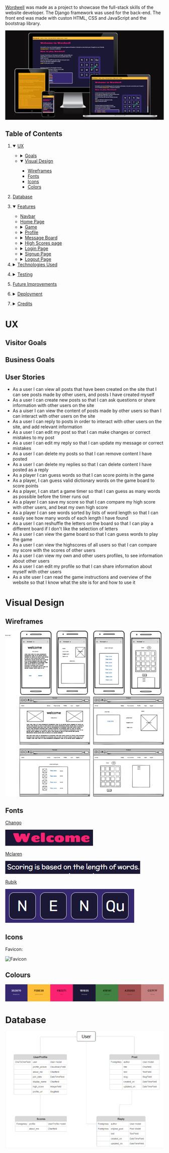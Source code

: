 

 [Wordwell](https://wordwellgame-bdb245abd266.herokuapp.com/)  was made as a project to showcase the full-stack skills of the website developer. The Django framework was used for the back-end. The front end was made with custon HTML, CSS and JavaScript and the bootstrap library.


![responsive images](readme_files/images/resposive.png)


## Table of Contents

1. <details open>
    <summary><a href="#ux">UX</a></summary>

    <ul>
    <li>
    <details>
    <summary>
        <a href="#goals">Goals</a>
    </summary>

    - [Visitor Goals](#visitor-goals)
    - [Business Goals](#business-goals)
    - [User Stories](#user-stories)
    </details>
    </li>

    <li><details open>
    <summary><a href="#visual-design">Visual Design</a></summary>

    - [Wireframes](#wireframes)
    - [Fonts](#fonts)
    - [Icons](#icons)
    - [Colors](#colours)
    </li>
    </ul>
    </details>
</details>

2. <a href="#database">Database</a>


3.  <details open>
    <summary><a href="#features">Features</a></summary>

    <ul>

    <li>
    <summary><a href="#navbar">Navbar</a></summary>

    </li>

    <li>
    <summary><a href="#home-page">Home Page</a></summary>
    
    </li>
    
    <li><details>
    <summary><a href="Game">Game</a></summary>

    - [Board](#board)
    - [Guess Word Box](#guess-word-box)
    - [Word lists](#word-lists)
    - [Timer](#timer)
    - [Start Button](#start-button)
    - [Reshuffle Button](#reshuffle-button)
    - [Restart Button](#restart-button)
    - [Save Score Button](#save-score-button)
    </li>

    <li><details>
    <summary><a href="">Profile</a></summary>

    - [View Profile](#view-profile)
    - [Edit Profile Button](#view-profile)
    - [Update Profile Form](#update-profile)
    - [Update Profile Button](#update-profile-button)
    </li>

    <li><details>
    <summary><a href="">Message Board</a></summary>

    - [Post List](#post-list)
    - [New Post Button](#new-post-button)
    - [New Post Form](#new-post-form)
    - [Edit Post Button](#edit-post-button)
    - [Edit Post Form](#edit-post-button)
    - [Delete Post Button](#delete-post-button)
    - [Delete Post Modal](#delete-post-modal)
    - [New Reply Button](#new-post-button)
    - [New Reply Form](#new-post-form)
    - [Edit Reply Button](#edit-post-button)
    - [Edit Reply Form](#edit-post-button)
    - [Delete Reply Button](#delete-post-button)
    - [Delete Reply Modal](#delete-post-modal)

    </li>

    <li><details>
    <summary><a href="">High Scores page</a></summary>

    - [Login Form](#delete-post-button)

    </li>

    <li><details>
    <summary><a href="">Login Page</a></summary>
    - [Login Form](#delete-post-button)
    - [Login Button](#delete-post-modal)
    </li>

    <li><details>
    <summary><a href="">Signup Page</a></summary>
    - [Signup Form](#delete-post-button)
    - [Signup Button](#delete-post-modal)
    </li>

    <li><details>
    <summary><a href="">Logout Page</a></summary>
    - [Signup Button](#delete-post-modal)
    </li>

    </ul>

3. <details>
    <summary><a href="#technologies-used">Technologies Used</a></summary>

    - [Languages](#languages)
    - [Libraries](#libraries)
    - [Platforms](#platforms)
    - [Other Tools](#other-tools)

</details>

4. <details>
    <summary><a href="#testing">Testing</a></summary>

    <ul>
    <li><details>
    <summary><a href="#methods">Methods</a></summary>

    - [Validation](#validation)
    - [Mobile Testing](#mobile-testing)
    - [Desktop Testing](#desktop-testing)
    </details></li>
    <li><details>
    <summary><a href="#bugs">Bugs</a></summary>

    - [Unfixed Bugs](#unfixed-bugs)
    - [Fixed Bugs](#fixed-bugs)
    </details></li>
    </li>
    </ul>
</details>

5. <a href="#future-improvements">Future Improvements</a>

6. <details>
    <summary><a href="#deployment">Deployment</a></summary>

    - [Clone Repository](#local-preparation)
    - [Deploy from Github](#local-instructions)
    
</details>

7. <details>
    <summary><a href="#credits">Credits</a></summary>

    - [Images](#images)
    - [sounds](#sounds)
    - [Code](#code)
    - [Testing](#testing)
</details>

# UX

## Visitor Goals

## Business Goals

## User Stories

- As a user I can view all posts that have been created on the site that I can see posts made by other users, and posts I have created myself
- As a user I can create new posts so that I can ask questions or share information with other users on the site
- As a uiser I can view the content of posts made by other users so than I can interact with other users on the site
- As a user I can reply to posts in order to interact with other users on the site, and add relevant information
- As a user I can edit my post so that I can make changes or correct mistakes to my post
- As a user I can edit my reply so that I can update my message or correct mistakes
- As a user I can delete my posts so that I can remove content I have posted
- As a user I can delete my replies so that I can delete content I have posted as a reply
- As a player I can guess words so that I can score points in the game
- As a player, I can guess valid dictionary words on the game board to score points
- As a player, I can start a game timer so that I can guess as many words as possible before the timer runs out
- As a player I can save my score so that I can compare my high score with other users, and beat my own high score
- As a player I can see words sorted by lists of word length so that I can easily see how many words of each length I have found
- As a user I can reshuffle the letters on the board so that I can play a different board if I don't like the selection of letters
- As a user I can view the game board so that I can guess words to play the game
- As a user I can view the highscores of all users so that I can compare my score with the scores of other users
- As a user I can view my own and other users profiles, to see information about other users
- As a user I can edit my profile so that I can share information about myself with other users
- As a site user I can read the game instructions and overview of the website so that I know what the site is for and how to use it

# Visual Design

## Wireframes

![wiresframes](readme_files/wireframes/wireframes.png)

## Fonts



[Chango](https://fonts.google.com/specimen/Chango)

![Chango Font](readme_files/images/chango.png)

[Mclaren](https://fonts.google.com/specimen/McLaren)

![Mclaren Font](readme_files/images/Mclaren.png)

[Rubik](https://fonts.google.com/specimen/Rubik)

![Rubik Font](readme_files/images/Rubik.png)

## Icons

Favicon:

![Favicon](static/images/favicon.ico)

## Colours

![colour palette](readme_files/images/colour_palette.png)

# Database 

![Entity Relationship Diagram](readme_files/images/ERD.png)











